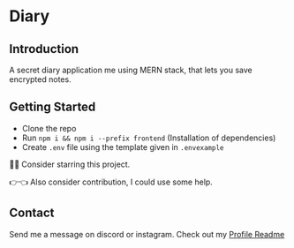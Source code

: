 # Diary
## Introduction
A secret diary application me using MERN stack, that lets you save encrypted notes.

## Getting Started
- Clone the repo
- Run `npm i && npm i --prefix frontend` (Installation of dependencies)
- Create `.env` file using the template given in `.envexample`

🙏🥺 Consider starring this project.

👉👈 Also consider contribution, I could use some help.

## Contact
Send me a message on discord or instagram. Check out my [Profile Readme](https://github.com/captainAyan)